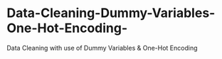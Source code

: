 # Data-Cleaning-Dummy-Variables-One-Hot-Encoding-
Data Cleaning with use of  Dummy Variables &amp; One-Hot Encoding
